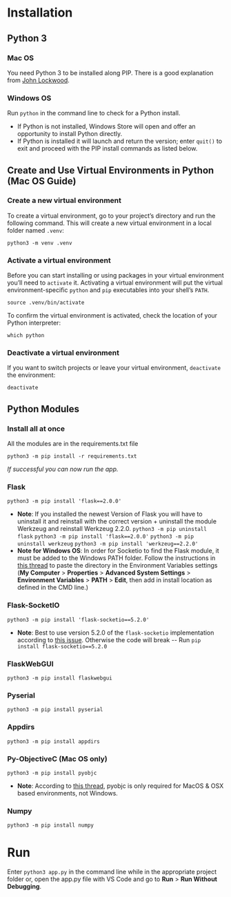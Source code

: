 # Installation

## Python 3

### Mac OS
You need Python 3 to be installed along PIP. There is a good explanation from [John Lockwood](https://codesolid.com/installing-pyenv-on-a-mac/).

### Windows OS
Run `python` in the command line to check for a Python install. 
- If Python is not installed, Windows Store will open and offer an opportunity to install Python directly.
- If Python is installed it will launch and return the version; enter `quit()` to exit and proceed with the PIP install commands as listed below.

## **Create and Use Virtual Environments in Python (Mac OS Guide)**
### **Create a new virtual environment**
To create a virtual environment, go to your project’s directory and run the
following command. This will create a new virtual environment in a local folder
named `.venv`:

`python3 -m venv .venv`

### **Activate a virtual environment**
Before you can start installing or using packages in your virtual environment you’ll
need to `activate` it. Activating a virtual environment will put the
virtual environment-specific `python` and `pip` executables into your
shell’s `PATH`.

`source .venv/bin/activate`

To confirm the virtual environment is activated, check the location of your Python interpreter:

`which python`

### Deactivate a virtual environment
If you want to switch projects or leave your virtual environment,
`deactivate` the environment:

`deactivate`

## Python Modules

### Install all at once
All the modules are in the requirements.txt file

`python3 -m pip install -r requirements.txt`

*If successful you can now run the app.*

### Flask
`python3 -m pip install 'flask==2.0.0'`
- **Note**: If you installed the newest Version of Flask you will have to uninstall it and reinstall with the correct version + uninstall the module Werkzeug and reinstall Werkzeug 2.2.0.
`python3 -m pip uninstall flask`
`python3 -m pip install 'flask==2.0.0'`
`python3 -m pip uninstall werkzeug`
`python3 -m pip install 'werkzeug==2.2.0'`
- **Note for Windows OS**: In order for Socketio to find the Flask module, it must be added to the Windows PATH folder. Follow the instructions in [this thread](https://stackoverflow.com/questions/3701646/how-to-add-to-the-pythonpath-in-windows-so-it-finds-my-modules-packages) to paste the directory in the Environment Variables settings (**My Computer** > **Properties** > **Advanced System Settings** > **Environment Variables** > **PATH** > **Edit**, then add in install location as defined in the CMD line.)

### Flask-SocketIO
`python3 -m pip install 'flask-socketio==5.2.0'`
- **Note**: Best to use version 5.2.0 of the `flask-socketio` implementation according to [this issue](https://github.com/projecthorus/radiosonde_auto_rx/issues/654). Otherwise the code will break -- Run `pip install flask-socketio==5.2.0`

### FlaskWebGUI
`python3 -m pip install flaskwebgui`

### Pyserial
`python3 -m pip install pyserial`

### Appdirs
`python3 -m pip install appdirs`

### Py-ObjectiveC (Mac OS only)
`python3 -m pip install pyobjc`
- **Note**: According to [this thread](https://github.com/bradtraversy/alexis_speech_assistant/issues/11#issuecomment-604962987), pyobjc is only required for MacOS & OSX based environments, not Windows.

### Numpy
`python3 -m pip install numpy`

# Run

Enter `python3 app.py` in the command line while in the appropriate project folder or, open the app.py file with VS Code and go to **Run** > **Run Without Debugging**.

